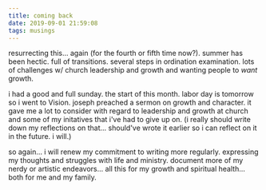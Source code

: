 ```yaml
---
title: coming back
date: 2019-09-01 21:59:08
tags: musings
---
```

resurrecting this... again (for the fourth or fifth time now?). summer has been hectic. full of transitions. several steps in ordination examination. lots of challenges w/ church leadership and growth and wanting people to _want_ growth. 

 i had a good and full sunday. the start of this month. labor day is tomorrow so i went to Vision. joseph preached a sermon on growth and character. it gave me a lot to consider with regard to leadership and growth at church and some of my initatives that i've had to give up on. (i really should write down my reflections on that... should've wrote it earlier so i can reflect on it in the future. i will.)

 so again... i will renew my commitment to writing more regularly. expressing my thoughts and struggles with life and ministry. document more of my nerdy or artistic endeavors... all this for my growth and spiritual health... both for me and my family.